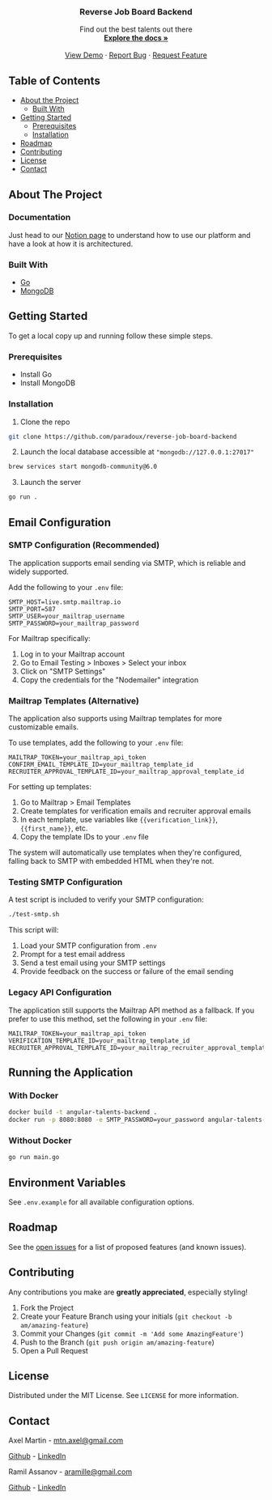 <!-- PROJECT LOGO -->
<br />
<p align="center">
  <h3 align="center">Reverse Job Board Backend</h3>

  <p align="center">
    Find out the best talents out there
    <br />
    <a href="https://www.notion.so/axelmtn/La-Perette-b9cb65b6f7e34df7abc43d80412428c4"><strong>Explore the docs »</strong></a>
    <br />
    <br />
    <a href="https://laperette-client.herokuapp.com/">View Demo</a>
    ·
    <a href="https://github.com/paradoux/reverse-job-board-backend/issues">Report Bug</a>
    ·
    <a href="https://github.com/paradoux/reverse-job-board-backend/issues">Request Feature</a>
  </p>
</p>

<!-- TABLE OF CONTENTS -->

## Table of Contents

- [About the Project](#about-the-project)
  - [Built With](#built-with)
- [Getting Started](#getting-started)
  - [Prerequisites](#prerequisites)
  - [Installation](#installation)
  <!-- - [Usage](#usage) -->
- [Roadmap](#roadmap)
- [Contributing](#contributing)
- [License](#license)
- [Contact](#contact)

<!-- ABOUT THE PROJECT -->

## About The Project

### Documentation

Just head to our [Notion page](https://www.notion.so/axelmtn/Reverse-Job-Board-Project-75efc9e3409a42f592690f3807f7154e?pvs=4) to understand how to use our platform and have a look at how it is architectured.

### Built With

- [Go](https://go.dev/)
- [MongoDB](https://www.mongodb.com/)

<!-- GETTING STARTED -->

## Getting Started

To get a local copy up and running follow these simple steps.

### Prerequisites

- Install Go
- Install MongoDB

### Installation

1. Clone the repo

```sh
git clone https://github.com/paradoux/reverse-job-board-backend
```

2. Launch the local database accessible at `"mongodb://127.0.0.1:27017"`

```sh
brew services start mongodb-community@6.0
```

3. Launch the server

```sh
go run .
```

## Email Configuration

### SMTP Configuration (Recommended)
The application supports email sending via SMTP, which is reliable and widely supported.

Add the following to your `.env` file:
```
SMTP_HOST=live.smtp.mailtrap.io
SMTP_PORT=587
SMTP_USER=your_mailtrap_username
SMTP_PASSWORD=your_mailtrap_password
```

For Mailtrap specifically:
1. Log in to your Mailtrap account
2. Go to Email Testing > Inboxes > Select your inbox
3. Click on "SMTP Settings"
4. Copy the credentials for the "Nodemailer" integration

### Mailtrap Templates (Alternative)
The application also supports using Mailtrap templates for more customizable emails.

To use templates, add the following to your `.env` file:
```
MAILTRAP_TOKEN=your_mailtrap_api_token
CONFIRM_EMAIL_TEMPLATE_ID=your_mailtrap_template_id
RECRUITER_APPROVAL_TEMPLATE_ID=your_mailtrap_approval_template_id
```

For setting up templates:
1. Go to Mailtrap > Email Templates
2. Create templates for verification emails and recruiter approval emails
3. In each template, use variables like `{{verification_link}}`, `{{first_name}}`, etc.
4. Copy the template IDs to your `.env` file

The system will automatically use templates when they're configured, falling back to SMTP with embedded HTML when they're not.

### Testing SMTP Configuration
A test script is included to verify your SMTP configuration:

```bash
./test-smtp.sh
```

This script will:
1. Load your SMTP configuration from `.env`
2. Prompt for a test email address
3. Send a test email using your SMTP settings
4. Provide feedback on the success or failure of the email sending

### Legacy API Configuration
The application still supports the Mailtrap API method as a fallback. If you prefer to use this method, set the following in your `.env` file:

```
MAILTRAP_TOKEN=your_mailtrap_api_token
VERIFICATION_TEMPLATE_ID=your_mailtrap_template_id
RECRUITER_APPROVAL_TEMPLATE_ID=your_mailtrap_recruiter_approval_template_id
```

## Running the Application

### With Docker
```bash
docker build -t angular-talents-backend .
docker run -p 8080:8080 -e SMTP_PASSWORD=your_password angular-talents-backend
```

### Without Docker
```bash
go run main.go
```

## Environment Variables
See `.env.example` for all available configuration options.

<!-- ROADMAP -->

## Roadmap

See the [open issues](https://github.com/paradoux/reverse-job-board-backend/issues) for a list of proposed features (and known issues).

<!-- CONTRIBUTING -->

## Contributing

Any contributions you make are **greatly appreciated**, especially styling!

1. Fork the Project
2. Create your Feature Branch using your initials (`git checkout -b am/amazing-feature`)
3. Commit your Changes (`git commit -m 'Add some AmazingFeature'`)
4. Push to the Branch (`git push origin am/amazing-feature`)
5. Open a Pull Request

<!-- LICENSE -->

## License

Distributed under the MIT License. See `LICENSE` for more information.

<!-- CONTACT -->

## Contact

Axel Martin - mtn.axel@gmail.com

[Github](https://github.com/paradoux) - [LinkedIn](https://www.linkedin.com/in/martinaxel/)

Ramil Assanov - aramille@gmail.com

[Github](https://github.com/aramille1) - [LinkedIn](https://de.linkedin.com/in/ramil-assanov-31194940)
